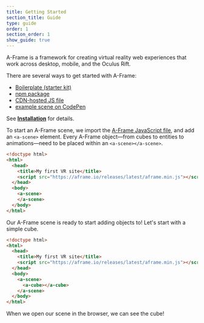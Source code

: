 ```yaml
---
title: Getting Started
section_title: Guide
type: guide
order: 1
section_order: 1
show_guide: true
---
```


A-Frame is a framework for creating virtual reality web experiences that work across desktop, mobile, and the Oculus Rift.

There are several ways to get started with A-Frame:

* [Boilerplate (starter kit)](installation.html#Boilerplate_Starter_Kit)
* [npm package](installation.html#npm)
* [CDN-hosted JS file](installation.html#Standalone_Downloads)
* [example scene on CodePen](http://codepen.io/team/mozvr/pen/BjygdO?editors=100)

See __[Installation](installation.html)__ for details.

To start an A-Frame scene, we import the [A-Frame JavaScript file](https://aframe.io/releases/latest/aframe.min.js), and add an `<a-scene>` element. Every A-Frame object—from cubes to entities to animations—need to be placed within an `<a-scene></a-scene>`.

```html
<!doctype html>
<html>
  <head>
    <title>My first VR site</title>
    <script src="https://aframe.io/releases/latest/aframe.min.js"></script>
  </head>
  <body>
    <a-scene>
    </a-scene>
  </body>
</html>
```

Our A-Frame scene is ready to start adding objects to! Let's start with a simple cube.

```html
<!doctype html>
<html>
  <head>
    <title>My first VR site</title>
    <script src="https://aframe.io/releases/latest/aframe.min.js"></script>
  </head>
  <body>
    <a-scene>
      <a-cube></a-cube>
    </a-scene>
  </body>
</html>
```

When we open our scene in the browser, we can see the cube!
